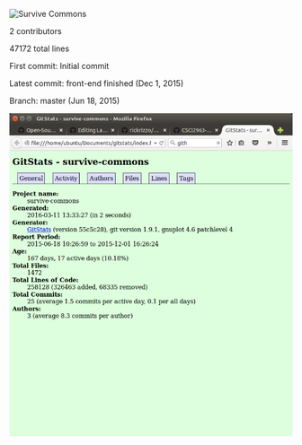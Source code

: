 ![Survive Commons](https://github.com/KeyboardNerd/survive-commons.git)

2 contributors

47172 total lines

First commit: Initial commit

Latest commit: front-end finished (Dec 1, 2015)

Branch: master (Jun 18, 2015)

![gitstats](https://github.com/harrij15/Lab6/blob/master/survivecommonsgitstats.png)
